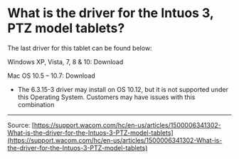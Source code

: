 # What is the driver for the Intuos 3, PTZ model tablets?

The last driver for this tablet can be found below:


Windows XP, Vista, 7, 8 & 10: Download


Mac OS 10.5 – 10.7: Download


* The 6.3.15-3 driver may install on OS 10.12, but it is not supported under this Operating System. Customers may have issues with this combination

---
Source: [https://support.wacom.com/hc/en-us/articles/1500006341302-What-is-the-driver-for-the-Intuos-3-PTZ-model-tablets](https://support.wacom.com/hc/en-us/articles/1500006341302-What-is-the-driver-for-the-Intuos-3-PTZ-model-tablets)
